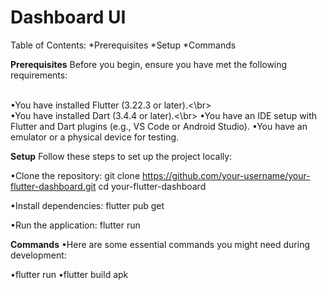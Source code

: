 # Dashboard UI
Table of Contents:
*Prerequisites
*Setup
*Commands

**Prerequisites**
Before you begin, ensure you have met the following requirements:

<br>•You have installed Flutter (3.22.3 or later).<\br>
<br>•You have installed Dart (3.4.4 or later).<\br>
•You have an IDE setup with Flutter and Dart plugins (e.g., VS Code or Android Studio).
•You have an emulator or a physical device for testing.


**Setup**
Follow these steps to set up the project locally:

•Clone the repository:
 git clone https://github.com/your-username/your-flutter-dashboard.git
 cd your-flutter-dashboard

•Install dependencies:
 flutter pub get

•Run the application:
 flutter run


**Commands**
•Here are some essential commands you might need during development:

•flutter run
•flutter build apk

 

